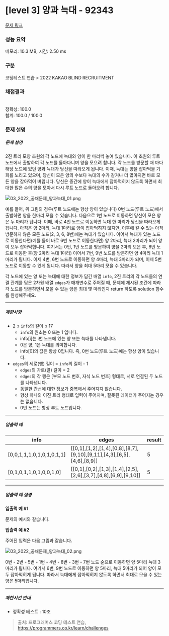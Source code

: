 # [level 3] 양과 늑대 - 92343 

[문제 링크](https://school.programmers.co.kr/learn/courses/30/lessons/92343) 

### 성능 요약

메모리: 10.3 MB, 시간: 2.50 ms

### 구분

코딩테스트 연습 > 2022 KAKAO BLIND RECRUITMENT

### 채점결과

<br/>정확성: 100.0<br/>합계: 100.0 / 100.0

### 문제 설명

<h5>문제 설명</h5>

<p>2진 트리 모양 초원의 각 노드에 늑대와 양이 한 마리씩 놓여 있습니다. 이 초원의 루트 노드에서 출발하여 각 노드를 돌아다니며 양을 모으려 합니다. 각 노드를 방문할 때 마다 해당 노드에 있던 양과 늑대가 당신을 따라오게 됩니다. 이때, 늑대는 양을 잡아먹을 기회를 노리고 있으며, 당신이 모은 양의 수보다 늑대의 수가 같거나 더 많아지면 바로 모든 양을 잡아먹어 버립니다. 당신은 중간에 양이 늑대에게 잡아먹히지 않도록 하면서 최대한 많은 수의 양을 모아서 다시 루트 노드로 돌아오려 합니다.</p>

<p><img src="https://grepp-programmers.s3.ap-northeast-2.amazonaws.com/files/production/ed7118a9-a99b-4f3a-9779-a94816529e78/03_2022_%E1%84%80%E1%85%A9%E1%86%BC%E1%84%8E%E1%85%A2%E1%84%86%E1%85%AE%E1%86%AB%E1%84%8C%E1%85%A6_%E1%84%8B%E1%85%A3%E1%86%BC%E1%84%80%E1%85%AA%E1%84%82%E1%85%B3%E1%86%A8%E1%84%83%E1%85%A2_01.png" title="" alt="03_2022_공채문제_양과늑대_01.png"></p>

<p>예를 들어, 위 그림의 경우(루트 노드에는 항상 양이 있습니다) 0번 노드(루트 노드)에서 출발하면 양을 한마리 모을 수 있습니다. 다음으로 1번 노드로 이동하면 당신이 모은 양은 두 마리가 됩니다. 이때, 바로 4번 노드로 이동하면 늑대 한 마리가 당신을 따라오게 됩니다. 아직은 양 2마리, 늑대 1마리로 양이 잡아먹히지 않지만, 이후에 갈 수 있는 아직 방문하지 않은 모든 노드(2, 3, 6, 8번)에는 늑대가 있습니다. 이어서 늑대가 있는 노드로 이동한다면(예를 들어 바로 6번 노드로 이동한다면) 양 2마리, 늑대 2마리가 되어 양이 모두 잡아먹힙니다. 여기서는 0번, 1번 노드를 방문하여 양을 2마리 모은 후, 8번 노드로 이동한 후(양 2마리 늑대 1마리) 이어서 7번, 9번 노드를 방문하면 양 4마리 늑대 1마리가 됩니다. 이제 4번, 6번 노드로 이동하면 양 4마리, 늑대 3마리가 되며, 이제 5번 노드로 이동할 수 있게 됩니다. 따라서 양을 최대 5마리 모을 수 있습니다. </p>

<p>각 노드에 있는 양 또는 늑대에 대한 정보가 담긴 배열 <code>info</code>, 2진 트리의 각 노드들의 연결 관계를 담은 2차원 배열 <code>edges</code>가 매개변수로 주어질 때, 문제에 제시된 조건에 따라 각 노드를 방문하면서 모을 수 있는 양은 최대 몇 마리인지 return 하도록 solution 함수를 완성해주세요.</p>

<hr>

<h5>제한사항</h5>

<ul>
<li>2 ≤ <code>info</code>의 길이 ≤ 17

<ul>
<li><code>info</code>의 원소는 0 또는 1 입니다.</li>
<li>info[i]는 i번 노드에 있는 양 또는 늑대를 나타냅니다.</li>
<li>0은 양, 1은 늑대를 의미합니다.</li>
<li>info[0]의 값은 항상 0입니다. 즉, 0번 노드(루트 노드)에는 항상 양이 있습니다.</li>
</ul></li>
<li><code>edges</code>의 세로(행) 길이 = <code>info</code>의 길이 - 1

<ul>
<li><code>edges</code>의 가로(열) 길이 = 2</li>
<li><code>edges</code>의 각 행은 [부모 노드 번호, 자식 노드 번호] 형태로, 서로 연결된 두 노드를 나타냅니다.</li>
<li>동일한 간선에 대한 정보가 중복해서 주어지지 않습니다.</li>
<li>항상 하나의 이진 트리 형태로 입력이 주어지며, 잘못된 데이터가 주어지는 경우는 없습니다.</li>
<li>0번 노드는 항상 루트 노드입니다.</li>
</ul></li>
</ul>

<hr>

<h5>입출력 예</h5>
<table class="table">
        <thead><tr>
<th>info</th>
<th>edges</th>
<th>result</th>
</tr>
</thead>
        <tbody><tr>
<td>[0,0,1,1,1,0,1,0,1,0,1,1]</td>
<td>[[0,1],[1,2],[1,4],[0,8],[8,7],[9,10],[9,11],[4,3],[6,5],[4,6],[8,9]]</td>
<td>5</td>
</tr>
<tr>
<td>[0,1,0,1,1,0,1,0,0,1,0]</td>
<td>[[0,1],[0,2],[1,3],[1,4],[2,5],[2,6],[3,7],[4,8],[6,9],[9,10]]</td>
<td>5</td>
</tr>
</tbody>
      </table>
<hr>

<h5>입출력 예 설명</h5>

<p><strong>입출력 예 #1</strong></p>

<p>문제의 예시와 같습니다.</p>

<p><strong>입출력 예 #2</strong></p>

<p>주어진 입력은 다음 그림과 같습니다.</p>

<p><img src="https://grepp-programmers.s3.ap-northeast-2.amazonaws.com/files/production/32656ee0-814e-4dd9-93a3-abed1ce31ec1/03_2022_%E1%84%80%E1%85%A9%E1%86%BC%E1%84%8E%E1%85%A2%E1%84%86%E1%85%AE%E1%86%AB%E1%84%8C%E1%85%A6_%E1%84%8B%E1%85%A3%E1%86%BC%E1%84%80%E1%85%AA%E1%84%82%E1%85%B3%E1%86%A8%E1%84%83%E1%85%A2_02.png" title="" alt="03_2022_공채문제_양과늑대_02.png"></p>

<p>0번 - 2번 - 5번 - 1번 - 4번 - 8번 - 3번 - 7번 노드 순으로 이동하면 양 5마리 늑대 3마리가 됩니다. 여기서 6번, 9번 노드로 이동하면 양 5마리, 늑대 5마리가 되어 양이 모두 잡아먹히게 됩니다. 따라서 늑대에게 잡아먹히지 않도록 하면서 최대로 모을 수 있는 양은 5마리입니다.</p>

<hr>

<h5>제한시간 안내</h5>

<ul>
<li>정확성 테스트 : 10초</li>
</ul>


> 출처: 프로그래머스 코딩 테스트 연습, https://programmers.co.kr/learn/challenges